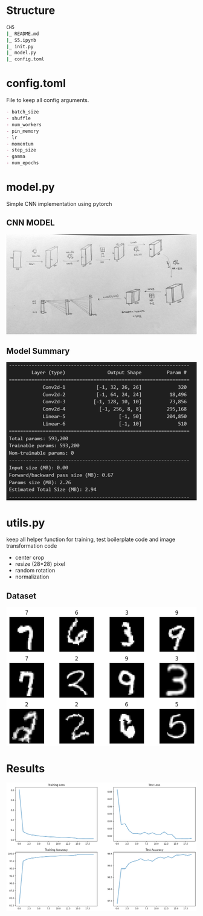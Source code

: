 
# Structure
```sh
CH5
|_ README.md
|_ S5.ipynb
|_ init.py
|_ model.py
|_ config.toml
```

# config.toml
File to keep all config arguments.
```md
- batch_size
- shuffle
- num_workers
- pin_memory
- lr
- momentum
- step_size
- gamma
- num_epochs
```

# model.py
Simple CNN implementation using pytorch

## CNN MODEL
![CNNModel](./assets/model_architecture.jpg)

## Model Summary
![summary](./assets/model%20summary.png)


# utils.py
keep all helper function for training, test boilerplate code and image transformation code 
- center crop
- resize (28*28) pixel
- random rotation
- normalization

## Dataset
![Dataset](./assets/dataset.png)

# Results
![Results](./assets/graphs.png)